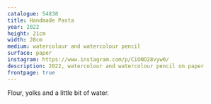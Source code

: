 ```yaml
---
catalogue: 54838
title: Handmade Pasta
year: 2022
height: 21cm
width: 28cm
medium: watercolour and watercolour pencil
surface: paper
instagram: https://www.instagram.com/p/CiONO28vyw0/
description: 2022, watercolour and watercolour pencil on paper
frontpage: true
---
```

Flour, yolks and a little bit of water.
